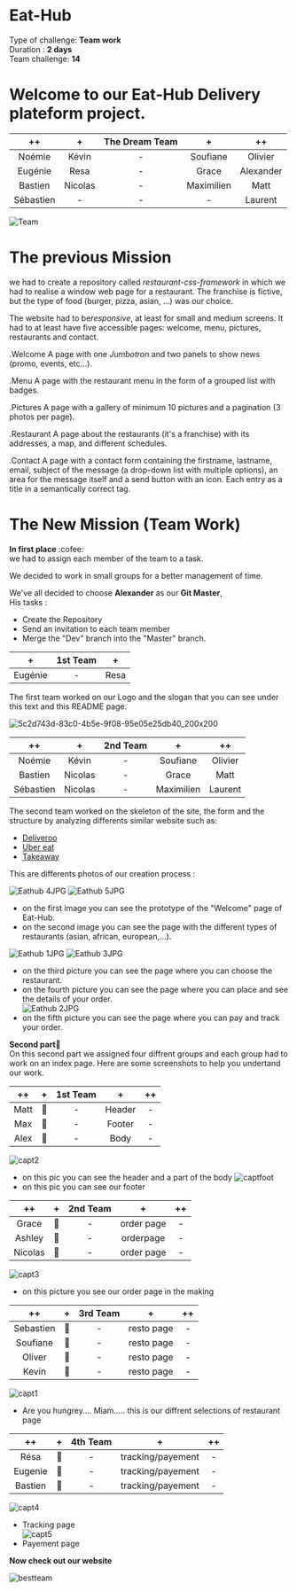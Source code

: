 # Eat-Hub  
Type of challenge: **Team work**  
Duration : **2 days**  
Team challenge: **14**  

# **Welcome to our Eat-Hub Delivery plateform project.**  
  


| ++ | + | The Dream Team | + | ++ |
| :-----: | :-----: | :-----: | :-----: | :-----: |
| Noémie | Kévin | - | Soufiane | Olivier | 
| Eugénie | Resa | - | Grace | Alexander |
| Bastien | Nicolas | - | Maximilien | Matt | 
| Sébastien | - | - | - | Laurent | 


![Team](https://media.giphy.com/media/Q7vMieVa8cK0FgKqlr/giphy.gif)  


# **The previous Mission**  

we had to create a repository called _restaurant-css-framework_ in which we had to realise
a window web page for a restaurant. The franchise is fictive, but the type of
food (burger, pizza, asian, ...) was our choice.

The website had to be*responsive*, at least for small and medium screens. It had to 
at least have five accessible pages: welcome, menu, pictures, restaurants and
contact.

.Welcome
A page with one _Jumbotron_ and two panels to show news (promo, events, etc...).

.Menu
A page with the restaurant menu in the form of a grouped list with badges.

.Pictures
A page with a gallery of minimum 10 pictures and a pagination (3 photos per
page).

.Restaurant
A page about the restaurants (it's a franchise) with its addresses, a map, and
different schedules.

.Contact
A page with a contact form containing the firstname, lastname, email, subject of
the message (a drop-down list with multiple options), an area for the message
itself and a send button with an icon. Each entry as a title in a semantically
correct tag.  

# **The New Mission (Team Work)**  

**In first place** :cofee:       
 we had to assign each member of the team to a task.  

We decided to work in small groups for a better management of time. 

We've all decided to choose **Alexander** as our **Git Master**,    
His tasks :
* Create the Repository  
* Send an invitation to each team member  
* Merge the "Dev" branch into the "Master" branch.  

  
  
| + |  1st Team | + |
| :-----: | :-----: | :-----: |
| Eugénie | - | Resa |  
  
The first team worked on our Logo and the slogan that you can see under this text and this README page.

  
![5c2d743d-83c0-4b5e-9f08-95e05e25db40_200x200](https://user-images.githubusercontent.com/62213192/86233908-6ad42d00-bb96-11ea-8d55-367c435b6bec.png)

| ++ | + | 2nd Team | + | ++ |
| :-----: | :-----: | :-----: | :-----: | :-----: |
| Noémie | Kévin | - | Soufiane | Olivier | 
| Bastien | Nicolas | - | Grace | Matt |
| Sébastien | Nicolas | - | Maximilien | Laurent |   

The second team worked on the skeleton of the site, the form and the structure by analyzing differents similar website such as:
* [Deliveroo](https://deliveroo.be/fr/)
* [Uber eat](https://www.ubereats.com/be)
* [Takeaway](https://www.takeaway.com/be-fr)    

This are differents photos of our creation process :

![Eathub 4JPG](https://user-images.githubusercontent.com/62213192/86249930-34a3a700-bbb0-11ea-8430-6569e5a64692.jpg)
![Eathub 5JPG](https://user-images.githubusercontent.com/62213192/86249931-34a3a700-bbb0-11ea-93b2-2b9f9ffac948.jpg)
* on the first image you can see the prototype of the "Welcome" page of Eat-Hub.
* on the second image you can see the page with the different types of restaurants (asian, african, european,...).  

![Eathub 1JPG](https://user-images.githubusercontent.com/62213192/86249918-32d9e380-bbb0-11ea-8759-344c02ba575c.jpg)
![Eathub 3JPG](https://user-images.githubusercontent.com/62213192/86249927-34a3a700-bbb0-11ea-8779-461fcfa92424.jpg)
* on the third picture you can see the page where you can choose the restaurant.
* on the fourth picture you can see the page where you can place and see the details of your order.   
![Eathub 2JPG](https://user-images.githubusercontent.com/62213192/86249925-340b1080-bbb0-11ea-94a3-20585a6cb596.jpg)
* on the fifth picture you can see the page where you can pay and track your order.   

 **Second part**:hamburger:   
On this second part we assigned four diffrent groups and each group had to work on an index page. Here are some screenshots to help you undertand our work.   
   
| ++ | + | 1st Team | + | ++ |
| :-----: | :-----: | :-----: | :-----: | :-----: |
| Matt | :bust_in_silhouette: | - | Header | - | 
| Max | :bust_in_silhouette: | - | Footer  | - |
| Alex | :bust_in_silhouette: | - |Body  | - |   

![capt2](https://user-images.githubusercontent.com/66479308/86367082-d8a65480-bc7b-11ea-9b00-ef86203735d9.jpg)
* on this pic you can see the header and a part of the body
![captfoot](https://user-images.githubusercontent.com/66479308/86366970-be6c7680-bc7b-11ea-8ffa-3962436d36d2.png)
* on this pic you can see our footer   
   
      
| ++ | + | 2nd Team | + | ++ |
| :-----: | :-----: | :-----: | :-----: | :-----: |
| Grace | :bust_in_silhouette: | - | order page  | - | 
| Ashley | :bust_in_silhouette: | - | orderpage  | - |
| Nicolas | :bust_in_silhouette: | - |order page | - |   

![capt3](https://user-images.githubusercontent.com/66479308/86367824-bb25ba80-bc7c-11ea-9efb-cdb705e97d2b.jpg)
* on this picture you see our order page in the making    
   
| ++ | + | 3rd Team | + | ++ |
| :-----: | :-----: | :-----: | :-----: | :-----: |
| Sebastien | :bust_in_silhouette: | - | resto page  | - | 
| Soufiane | :bust_in_silhouette: | - | resto page  | - |
| Oliver | :bust_in_silhouette: | - | resto page | - | 
| Kevin | :bust_in_silhouette: | - | resto page | - |     
   
![capt1](https://user-images.githubusercontent.com/66479308/86368700-c1686680-bc7d-11ea-8986-c7ae1a7d0188.jpg)  
* Are you hungrey.... Miam..... this is our diffrent selections of restaurant page   
   
| ++ | + | 4th Team | + | ++ |
| :-----: | :-----: | :-----: | :-----: | :-----: |
| Résa | :bust_in_silhouette: | - | tracking/payement  | - | 
| Eugenie | :bust_in_silhouette: | - | tracking/payement | - |
| Bastien| :bust_in_silhouette: | - |tracking/payement | - |     

![capt4](https://user-images.githubusercontent.com/66479308/86369188-5f5c3100-bc7e-11ea-9f72-bd3b476137bf.jpg)   
* Tracking page    
![capt5](https://user-images.githubusercontent.com/66479308/86369258-74d15b00-bc7e-11ea-90f3-d1f13b65aa36.jpg)       
* Payement page  

**Now check out our website**

![bestteam](https://media.giphy.com/media/VgeGEVTdwzZao/giphy.gif)   
   


